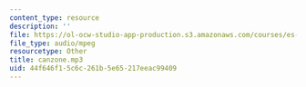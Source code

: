 ```yaml
---
content_type: resource
description: ''
file: https://ol-ocw-studio-app-production.s3.amazonaws.com/courses/es-s41-speak-italian-with-your-mouth-full-spring-2012/44f646f15c6c261b5e65217eeac99409_canzone.mp3
file_type: audio/mpeg
resourcetype: Other
title: canzone.mp3
uid: 44f646f1-5c6c-261b-5e65-217eeac99409
---
```

